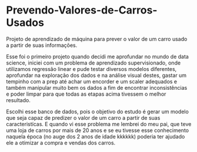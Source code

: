 # Prevendo-Valores-de-Carros-Usados
Projeto de aprendizado de máquina para prever o valor de um carro usado a partir de suas informações.

Esse foi o primeiro projeto quando decidi me aprofundar no mundo de data science, iniciei com um problema de aprendizado supervisionado, onde utilizamos regressão linear e pude testar diversos modelos diferentes, aprofundar na exploração dos dados e na análise visual destes, gastar um tempinho com a prep até achar um encorder e um scaler adequados e também manipular muito bem os dados a fim de encontrar inconsistências e poder limpar para que todas as etapas acima tivessem o melhor resultado.

Escolhi esse banco de dados, pois o objetivo do estudo é gerar um modelo que seja capaz de predizer o valor de um carro a partir de suas caracteristícas. E quando vi esse problema me lembrei do meu pai, que teve uma loja de carros por mais de 20 anos e se eu tivesse esse conhecimento naquela época (no auge dos 2 anos de idade kkkkkk) poderia ter ajudado ele a otimizar a compra e vendas dos carros.

